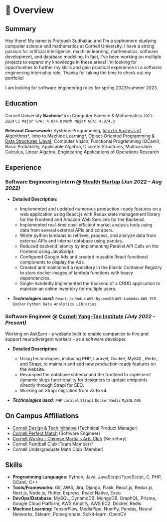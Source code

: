 # 📖 Overview

## Summary

Hey there! My name is Pratyush Sudhakar, and I'm a sophomore studying computer science and mathematics at Cornell University. I have a strong passion for artificial intelligence, machine learning, mathematics, software development, and database modeling. In fact, I've been working on multiple projects to expand my knowledge in these areas! I'm looking for opportunities to further my skills and gain practical experience in a software engineering internship role. Thanks for taking the time to check out my portfolio!

I am looking for software engineering roles for spring 2023/summer 2023.

## Education

Cornell University
**Bachelor's** in Computer Science & Mathematics
`2021-2024` `CS Major GPA: 4.0/4.0` `Math Major GPA: 4.0/4.0`

**Relevant Coursework:** Systems Programming, [Intro to Analysis of Algorithms\*](https://github.com/pratyush1712/cs4820), Intro to Machine Learning\*, [Object-Oriented Programming & Data Structures (Java)](https://github.com/pratyush1712/orb-game), Computer Vision, Functional Programming (OCaml), Basic Probability, Applicable Algebra, Discrete Structures, Multivariable Calculus, Linear Algebra, Engineering Applications of Operations Research

## Experience

### **Software Engineering Intern** @ [Stealth Startup]() _(Jun 2022 - Aug 2022)_

- **Detailed Description:**

  - Implemented and updated numerous production-ready features on a web application using React.js with Redux state management library for the Frontend and Amazon Web Services for the Backend.
  - Implemented real-time cost-efficient market analysis tools using data from several external APIs and scrapers.
  - Wrote python lambdas to retrieve, process, and analyze data from external APIs and internal database using pandas.
  - Reduced backend latency by implementing Parallel API Calls on the frontend using JavaScript.
  - Configured Google Ads and created reusable React functional components to display the Ads.
  - Created and maintained a repository in the Elastic Container Registry to store docker images of lambda functions with heavy dependencies.
  - Single-handedly implemented the backend of a CRUD application to maintain an online inventory for multiple users.

- _**Technologies used:**_ `React.js` `Redux` `AWS DynamoDB` `AWS Lambdas` `AWS ECR` `Docker` `Python Data Analytics Libraries`

### **Software Engineer** @ [Cornell Yang-Tan Institute](https://www.yti.cornell.edu/) _(July 2022 - Present)_

Working on AskEarn - a website built to enable companies to hire and support neurodivergent workers - as a software developer.

- **Detailed Description:**

  - Using technologies, including PHP, Laravel, Docker, MySQL, Redis, and Strapi, to maintain and add new production-ready features on the website.
  - Revamped the database schema and the frontend to implement dynamic slugs functionality for designers to update endpoints directly through Strapi for SEO.
  - Working on Strapi migration from v3 to v4.

- _**Technologies used:**_ `PHP` `Laravel` `Strapi` `Docker` `Redis` `MySQL` `AWS`

## On Campus Affiliations

- [Cornell Design & Tech Initiative](https://www.cornelldti.org/) (Technical Product Manager)
- [Cornell Perfect Match](https://perfectmatch.ai/) (Software Engineer)
- [Cornell Wushu - Chinese Martials Arts Club](https://cornellwushu.github.io/) (Secretary)
- Cornell Paintball Club (Team Member)\*
- Cornell Undergraduate Math Club (Member)

## Skills

- **Programming Languages:** Python, Java, JavaScript/TypeScript, C, PHP, OCaml, C++
- **Tools/Frameworks:** Git, AWS, Jira, Django, Flask, React.js, Redux.js, Next.js, Node.js, Flutter, Express, React Native, Expo
- **DevOps/Database**: MySQL, DynamoDB, MongoDB, GraphQL, Prisma, Google Cloud Platform, AWS Amplify, AWS EC2, Docker, Redis
- **Machine Learning:** TensorFlow, MediaPipe, NumPy, Pandas, Neural Networks, Sklearn, Pomegranate, Scikit-learn, OpenCV

